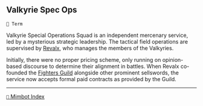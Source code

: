 ## Valkyrie Spec Ops

`📑 Term`

Valkyrie Special Operations Squad is an independent mercenary service, led by a mysterious strategic leadership. The tactical field operations are supervised by [Revalx](<https://zeithalt.github.io/r/revalx.html>), who manages the members of the Valkyries.

Initially, there were no proper pricing scheme, only running on opinion-based discourse to determine their alignment in battles. When Revalx co-founded the [Fighters Guild](<https://zeithalt.github.io/r/fighters_guild.html>) alongside other  prominent sellswords, the service now accepts formal paid contracts as provided by the Guild.

-----
[`📑` Mimbot Index](<https://zeithalt.github.io/r/#3660>)
<!---
keywords: revalx, valkyrie, mercenary, fighters guild
aliases: 
-->